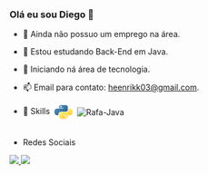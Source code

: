 ### Olá eu sou Diego 👋


- 🔭 Ainda não possuo um emprego na área.
- 🌱 Estou estudando Back-End em Java.
- 💬 Iniciando ná área de tecnologia.
- 📫 Email para contato: heenrikk03@gmail.com.


- 📕 Skills
  <img align="center" alt="Rafa-Python" height="30" width="40" src="https://raw.githubusercontent.com/devicons/devicon/master/icons/python/python-original.svg">
  <img align="center" alt="Rafa-Java" height="30" width="40" src="https://raw.githubusercontent.com/jmnote/z-icons/master/svg/java.svg">
 
  ##
 
 - Redes Sociais

<a id="linkedin" href="https://www.linkedin.com/in/diego-henrique-a6b0b2263/">
  <img src="https://img.shields.io/static/v1?style=for-the-badge&message=Linkedin&color=000000&logo=Linkedin&logoColor=FFFFFF&label="/>
  
<a id="twitter" href="https://twitter.com/dri_dev">
  <img src="https://img.shields.io/static/v1?style=for-the-badge&message=Twitter&color=000000&logo=Twitter&logoColor=FFFFFF&label="/>
  

